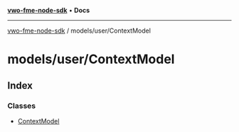 [**vwo-fme-node-sdk**](../../../README.md) • **Docs**

---

[vwo-fme-node-sdk](../../../modules.md) / models/user/ContextModel

# models/user/ContextModel

## Index

### Classes

- [ContextModel](classes/ContextModel.md)
